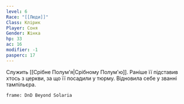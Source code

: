 ```yaml
---
level: 6
Race: "[[Люди]]"
Class: Клірик
Player: Соня
Gender: Жінка
hp: 33
ac: 16
modifier: -1
pasperc: 17
---
```

Служить [[Срібне Полум'я|Срібному Полум'ю]]. Раніше її підставив хтось з церкви, за що її посадили у тюрму. Відновила себе у званні тампільєра. 
```custom-frames
frame: DnD Beyond Solaria
```